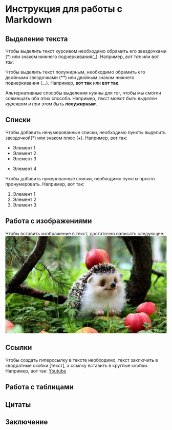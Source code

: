 # Инструкция для работы с Markdown

## Выделение текста

Чтобы выделить текст курсивом необходимо обрамить его звездочками (*) или знаком нижнего подчеркивания(_). Например, *вот так* или _вот так_.

Чтобы выделить текст полужирным, необходимо обрамить его двойными звездочками (**) или двойным знаком нижнего подчеркивания (__). Например, **вот так** или __вот так__.

Альтернативные способы выделения нужны для тог, чтобы мы смогли совмещать оба этих способа. Например, _текст может быть выделен курсивом и при этом быть **полужирным**_.


## Списки

Чтобы добавить ненумерованные списки, необходимо пункты выделить звездочкой(*) или знаком плюс (+). Например, вот так:
* Элемент 1
* Элемент 2
* Элемент 3
+ Элемент 4

Чтобы добавить нумерованные списки, необходимо пункты просто пронумеровать. Например, вот так:
1. Элемент 1
2. Элемент 2
3. Элемент 3

## Работа с изображениями

Чтобы вставить изображение в текст, достаточно написать следующее:
![Привет, это ежик!](ejik.jpg)


## Ссылки

Чтобы создать гиперссылку в тексте необходимо, текст заключить в квадратные скобки [текст], а ссылку вставить в круглые скобки. Например, вот так: [Youtube](https://www.youtube.com/)

## Работа с таблицами

## Цитаты

## Заключение